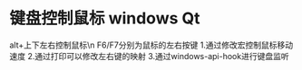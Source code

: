 # 键盘控制鼠标 windows Qt
alt+上下左右控制鼠标\n
F6/F7分别为鼠标的左右按键
1.通过修改宏控制鼠标移动速度
2.通过打印可以修改左右键的映射
3.通过windows-api-hook进行键盘监听

